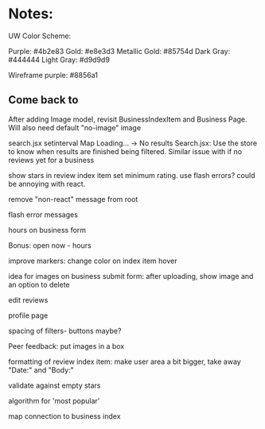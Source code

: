 # Notes:

UW Color Scheme:

Purple: #4b2e83
Gold: #e8e3d3
Metallic Gold: #85754d
Dark Gray: #444444
Light Gray: #d9d9d9

Wireframe purple: #8856a1

## Come back to

After adding Image model, revisit BusinessIndexItem and Business Page. Will also need default "no-image" image

search.jsx setinterval
Map Loading... -> No results Search.jsx: Use the store to know when results are finished being filtered. Similar issue with if no reviews yet for a business

show stars in review index item
set minimum rating. use flash errors? could be annoying with react.

remove "non-react" message from root

flash error messages

hours on business form

Bonus: open now - hours

improve markers: change color on index item hover

idea for images on business submit form:
after uploading, show image and an option to delete

edit reviews

profile page

spacing of filters- buttons maybe?

Peer feedback:
put images in a box

formatting of review index item:
make user area a bit bigger, take away "Date:" and "Body:"

validate against empty stars

algorithm for 'most popular'

map connection to business index
